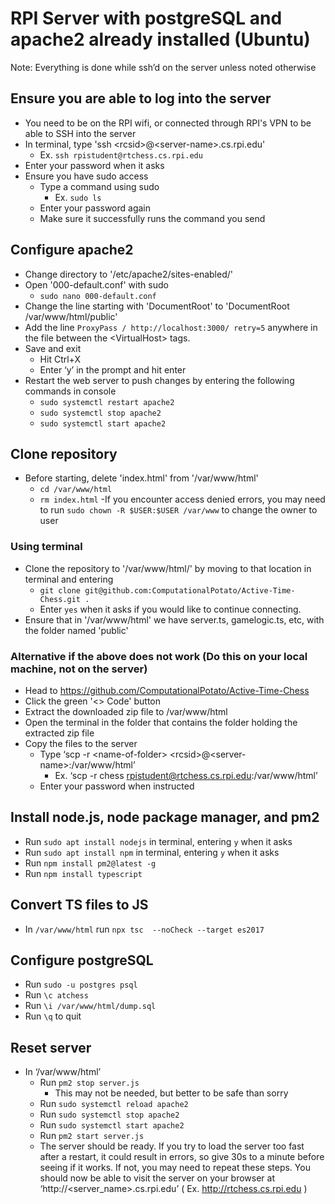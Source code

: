 # RPI Server with postgreSQL and apache2 already installed (Ubuntu)

Note: Everything is done while ssh’d on the server unless noted otherwise

## Ensure you are able to log into the server

- You need to be on the RPI wifi, or connected through RPI's VPN to be able to SSH into the server
- In terminal, type 'ssh \<rcsid\>@\<server-name\>.cs.rpi.edu'
  - Ex. ```ssh rpistudent@rtchess.cs.rpi.edu```
- Enter your password when it asks
- Ensure you have sudo access
  - Type a command using sudo
    - Ex. ```sudo ls```
  - Enter your password again
  - Make sure it successfully runs the command you send

## Configure apache2

- Change directory to '/etc/apache2/sites-enabled/'
- Open '000-default.conf' with sudo
  - ```sudo nano 000-default.conf```
- Change the line starting with 'DocumentRoot' to 'DocumentRoot /var/www/html/public'
- Add the line ```ProxyPass / http://localhost:3000/ retry=5``` anywhere in the file between the \<VirtualHost\> tags.
- Save and exit
  - Hit Ctrl+X
  - Enter ‘y’ in the prompt and hit enter
- Restart the web server to push changes by entering the following commands in console
  - ```sudo systemctl restart apache2```
  - ```sudo systemctl stop apache2```
  - ```sudo systemctl start apache2```

## Clone repository

- Before starting, delete 'index.html' from '/var/www/html'
  - ```cd /var/www/html```
  - ```rm index.html```
-If you encounter access denied errors, you may need to run ```sudo chown -R $USER:$USER /var/www``` to change the owner to user

### Using terminal

- Clone the repository to '/var/www/html/' by moving to that location in terminal and entering
  - ```git clone git@github.com:ComputationalPotato/Active-Time-Chess.git .```
  - Enter ```yes``` when it asks if you would like to continue connecting.
- Ensure that in '/var/www/html' we have server.ts, gamelogic.ts, etc, with the folder named 'public'

### Alternative if the above does not work (Do this on your local machine, not on the server)

- Head to <https://github.com/ComputationalPotato/Active-Time-Chess>
- Click the green '\<\> Code' button
- Extract the downloaded zip file to /var/www/html
- Open the terminal in the folder that contains the folder holding the extracted zip file
- Copy the files to the server
  - Type ‘scp -r \<name-of-folder\> \<rcsid\>@\<server-name\>:/var/www/html’
    - Ex. ‘scp -r chess <rpistudent@rtchess.cs.rpi.edu>:/var/www/html’
  - Enter your password when instructed

## Install node.js, node package manager, and pm2

- Run ```sudo apt install nodejs``` in terminal, entering ```y``` when it asks
- Run ```sudo apt install npm``` in terminal, entering ```y``` when it asks
- Run ```npm install pm2@latest -g```
- Run ```npm install typescript```

## Convert TS files to JS

- In ```/var/www/html``` run ```npx tsc  --noCheck --target es2017```

## Configure postgreSQL

- Run ```sudo -u postgres psql```
- Run ```\c atchess```
- Run ```\i /var/www/html/dump.sql```
- Run ```\q``` to quit

## Reset server

- In ‘/var/www/html’
  - Run ```pm2 stop server.js```
    - This may not be needed, but better to be safe than sorry
  - Run ```sudo systemctl reload apache2```
  - Run ```sudo systemctl stop apache2```
  - Run ```sudo systemctl start apache2```
  - Run ```pm2 start server.js```
  - The server should be ready. If you try to load the server too fast after a restart, it could result in errors, so give 30s to a minute before seeing if it works. If not, you may need to repeat these steps.
You should now be able to visit the server on your browser at ‘http://\<server_name\>.cs.rpi.edu’ ( Ex. <http://rtchess.cs.rpi.edu> )
